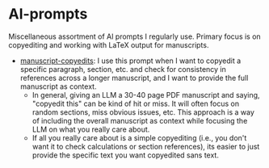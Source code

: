 # AI-prompts
Miscellaneous assortment of AI prompts I regularly use. Primary focus is on copyediting and working with LaTeX output for manuscripts.
 - [manuscript-copyedits](https://github.com/mackaytc/AI-prompts/blob/main/manuscript-copyedits): I use this prompt when I want to copyedit a specific paragraph, section, etc. and check for consistency in references across a longer manuscript, and I want to provide the full manuscript as context.
   - In general, giving an LLM a 30-40 page PDF manuscript and saying, "copyedit this" can be kind of hit or miss. It will often focus on random sections, miss obvious issues, etc. This approach is a way of including the overall manuscript as context while focusing the LLM on what you really care about.
   - If all you really care about is a simple copyediting (i.e., you don't want it to check calculations or section references), its easier to just provide the specific text you want copyedited sans text. 
